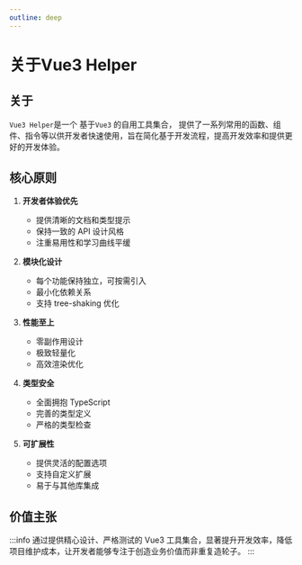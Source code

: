 ```yaml
---
outline: deep
---
```


<script setup>
import Tip from './widget/tip.vue'
</script>

# 关于Vue3 Helper

<Tip />

## 关于

`Vue3 Helper`是一个 基于`Vue3` 的自用工具集合， 提供了一系列常用的函数、组件、指令等以供开发者快速使用，旨在简化基于开发流程，提高开发效率和提供更好的开发体验。

## 核心原则

1. **开发者体验优先**
   - 提供清晰的文档和类型提示
   - 保持一致的 API 设计风格
   - 注重易用性和学习曲线平缓

2. **模块化设计**
   - 每个功能保持独立，可按需引入
   - 最小化依赖关系
   - 支持 tree-shaking 优化

3. **性能至上**
   - 零副作用设计
   - 极致轻量化
   - 高效渲染优化

4. **类型安全**
   - 全面拥抱 TypeScript
   - 完善的类型定义
   - 严格的类型检查

5. **可扩展性**
   - 提供灵活的配置选项
   - 支持自定义扩展
   - 易于与其他库集成

## 价值主张

:::info
 通过提供精心设计、严格测试的 Vue3 工具集合，显著提升开发效率，降低项目维护成本，让开发者能够专注于创造业务价值而非重复造轮子。
:::
